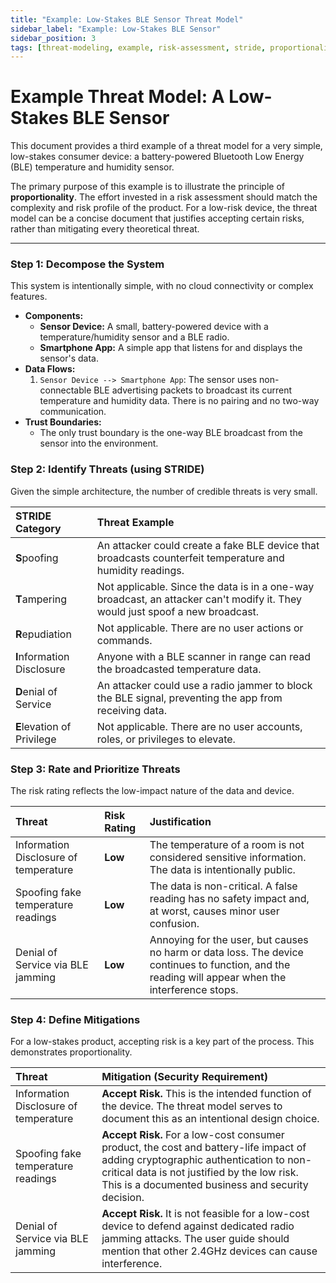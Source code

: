 ```yaml
---
title: "Example: Low-Stakes BLE Sensor Threat Model"
sidebar_label: "Example: Low-Stakes BLE Sensor"
sidebar_position: 3
tags: [threat-modeling, example, risk-assessment, stride, proportionality]
---
```

# Example Threat Model: A Low-Stakes BLE Sensor

This document provides a third example of a threat model for a very simple, low-stakes consumer device: a battery-powered Bluetooth Low Energy (BLE) temperature and humidity sensor.

The primary purpose of this example is to illustrate the principle of **proportionality**. The effort invested in a risk assessment should match the complexity and risk profile of the product. For a low-risk device, the threat model can be a concise document that justifies accepting certain risks, rather than mitigating every theoretical threat.

---

### **Step 1: Decompose the System**

This system is intentionally simple, with no cloud connectivity or complex features.

*   **Components:**
    *   **Sensor Device:** A small, battery-powered device with a temperature/humidity sensor and a BLE radio.
    *   **Smartphone App:** A simple app that listens for and displays the sensor's data.
*   **Data Flows:**
    1.  `Sensor Device --> Smartphone App`: The sensor uses non-connectable BLE advertising packets to broadcast its current temperature and humidity data. There is no pairing and no two-way communication.
*   **Trust Boundaries:**
    *   The only trust boundary is the one-way BLE broadcast from the sensor into the environment.

### **Step 2: Identify Threats (using STRIDE)**

Given the simple architecture, the number of credible threats is very small.

| STRIDE Category          | Threat Example                                                                                                 |
| :----------------------- | :-------------------------------------------------------------------------------------------------------------- |
| **S**poofing             | An attacker could create a fake BLE device that broadcasts counterfeit temperature and humidity readings.         |
| **T**ampering            | Not applicable. Since the data is in a one-way broadcast, an attacker can't modify it. They would just spoof a new broadcast. |
| **R**epudiation          | Not applicable. There are no user actions or commands.                                                          |
| **I**nformation Disclosure | Anyone with a BLE scanner in range can read the broadcasted temperature data.                                   |
| **D**enial of Service    | An attacker could use a radio jammer to block the BLE signal, preventing the app from receiving data.             |
| **E**levation of Privilege | Not applicable. There are no user accounts, roles, or privileges to elevate.                                     |

### **Step 3: Rate and Prioritize Threats**

The risk rating reflects the low-impact nature of the data and device.

| Threat                                      | Risk Rating | Justification                                                                |
| :------------------------------------------ | :---------- | :--------------------------------------------------------------------------- |
| Information Disclosure of temperature       | **Low**     | The temperature of a room is not considered sensitive information. The data is intentionally public. |
| Spoofing fake temperature readings          | **Low**     | The data is non-critical. A false reading has no safety impact and, at worst, causes minor user confusion. |
| Denial of Service via BLE jamming           | **Low**     | Annoying for the user, but causes no harm or data loss. The device continues to function, and the reading will appear when the interference stops. |

### **Step 4: Define Mitigations**

For a low-stakes product, accepting risk is a key part of the process. This demonstrates proportionality.

| Threat                               | Mitigation (Security Requirement)                                                                                             |
| :----------------------------------- | :---------------------------------------------------------------------------------------------------------------------------- |
| Information Disclosure of temperature | **Accept Risk.** This is the intended function of the device. The threat model serves to document this as an intentional design choice. |
| Spoofing fake temperature readings   | **Accept Risk.** For a low-cost consumer product, the cost and battery-life impact of adding cryptographic authentication to non-critical data is not justified by the low risk. This is a documented business and security decision. |
| Denial of Service via BLE jamming    | **Accept Risk.** It is not feasible for a low-cost device to defend against dedicated radio jamming attacks. The user guide should mention that other 2.4GHz devices can cause interference. |
